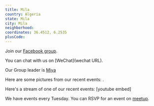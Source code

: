 ```yaml
---
title: Mila
country: Algeria
state: Mila
city: Mila
neighborhood: 
coordinates: 36.4512, 6.2535
plusCode:
---
```

Join our [Facebook group](https://web.facebook.com/groups/free.code.camp.mila/).

You can chat with us on [WeChat](wechat URL).

Our Group leader is [Miya](freecodecamp.org/miya)

Here are some pictures from our recent events:
![]().

Here's a stream of one of our recent events:
[youtube embed]

We have events every Tuesday. You can RSVP for an event on [meetup](meetupurl).
